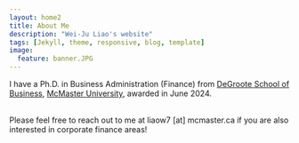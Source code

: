 ```yaml
---
layout: home2
title: About Me
description: "Wei-Ju Liao's website"
tags: [Jekyll, theme, responsive, blog, template] 
image:
  feature: banner.JPG
---
```


I have a Ph.D. in Business Administration (Finance) from <a href="https://phd.degroote.mcmaster.ca" target="_blank">DeGroote School of Business</a>, <a href="https://www.mcmaster.ca" target="_blank">McMaster University</a>, awarded in June 2024.

<br/>
Please feel free to reach out to me at liaow7 [at] mcmaster.ca if you are also interested in corporate finance areas!
